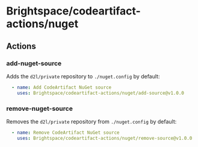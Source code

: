 # Brightspace/codeartifact-actions/nuget

## Actions

### add-nuget-source

Adds the `d2l/private` repository to `./nuget.config` by default:

```yaml
  - name: Add CodeArtifact NuGet source
    uses: Brightspace/codeartifact-actions/nuget/add-source@v1.0.0
```

### remove-nuget-source

Removes the `d2l/private` repository from `./nuget.config` by default:

```yaml
  - name: Remove CodeArtifact NuGet source
    uses: Brightspace/codeartifact-actions/nuget/remove-source@v1.0.0
```
